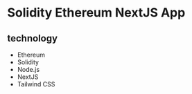 # Solidity Ethereum NextJS App

## technology
- Ethereum
- Solidity
- Node.js
- NextJS
- Tailwind CSS
